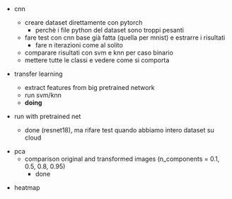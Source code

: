 - cnn
    - creare dataset direttamente con pytorch
        - perchè i file python del dataset sono troppi pesanti
    - fare test con cnn base già fatta (quella per mnist) e estrarre i risultati
        - fare n iterazioni come al solito
    - comparare risultati con svm e knn per caso binario
    - mettere tutte le classi e vedere come si comporta

- transfer learning
    - extract features from big pretrained network
    - run svm/knn
    - **doing**
- run with pretrained net
    - done (resnet18), ma rifare test quando abbiamo intero dataset su cloud
+ pca 
  + comparison original and transformed images (n_components = 0.1, 0.5, 0.8, 0.95)
    + done
	
- heatmap